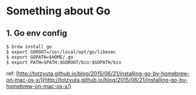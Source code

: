 # Something about Go 

## 1. Go env config

```Shell
$ brew install go
$ export GOROOT=/usr/local/opt/go/libexec
$ export GOPATH=$HOME/.go
$ export PATH=$PATH:$GOROOT/bin:$GOPATH/bin
```

ref: [http://totzyuta.github.io/blog/2015/06/21/installing-go-by-homebrew-on-mac-os-x/](http://totzyuta.github.io/blog/2015/06/21/installing-go-by-homebrew-on-mac-os-x/)


